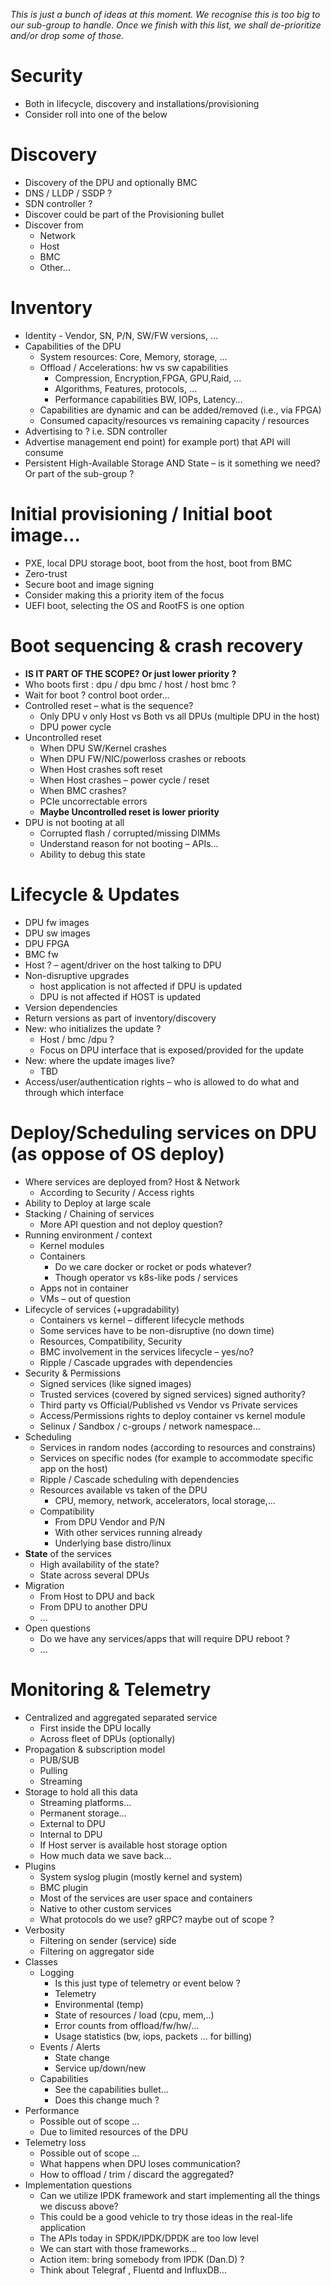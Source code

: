 _This is just a bunch of ideas at this moment.
We recognise this is too big to our sub-group to handle.
Once we finish with this list, we shall de-prioritize and/or drop some of those._

#	Security

-	Both in lifecycle, discovery and installations/provisioning
-	Consider roll into one of the below

#	Discovery

-	Discovery of the DPU and optionally BMC
-	DNS / LLDP / SSDP ?
-	SDN controller ?
-	Discover could be part of the Provisioning bullet
- Discover from
  - Network
  - Host
  - BMC
  - Other…

#	Inventory

- Identity - Vendor, SN, P/N, SW/FW versions, …
- Capabilities of the DPU
  - System resources: Core, Memory,  storage,  …
  - Offload / Accelerations: hw vs sw capabilities
    - Compression, Encryption,FPGA, GPU,Raid, …
    - Algorithms, Features, protocols, …
    - Performance capabilities BW, IOPs, Latency…
  - Capabilities are dynamic and can be added/removed (i.e., via FPGA)
  - Consumed capacity/resources vs remaining capacity / resources
-	Advertising to ? i.e. SDN controller
-	Advertise management end point) for example port) that API will consume
-	Persistent High-Available Storage AND State – is it something we need? Or part of the sub-group ?

#	Initial provisioning / Initial boot image…

-	PXE, local DPU storage boot, boot from the host, boot from BMC
-	Zero-trust
-	Secure boot and image signing
-	Consider making this a priority item of the focus
-	UEFI boot, selecting the OS and RootFS is one option

#	Boot sequencing & crash recovery

-	**IS IT PART OF THE SCOPE? Or just lower priority ?**
-	Who boots first : dpu / dpu bmc / host / host bmc ?
-	Wait for boot ? control boot order…
- Controlled reset – what is the sequence?
  - Only DPU v only Host vs Both vs all DPUs (multiple DPU in the host)
  - DPU power cycle
- Uncontrolled reset
  - When DPU SW/Kernel crashes
  - When DPU FW/NIC/powerloss crashes or reboots
  - When Host crashes soft reset
  - When Host crashes – power cycle / reset
  - When BMC crashes?
  - PCIe uncorrectable errors
  - **Maybe Uncontrolled reset is lower priority**
- DPU is not booting at all
  - Corrupted flash / corrupted/missing DIMMs
  - Understand reason for not booting – APIs…
  - Ability to debug this state

#	Lifecycle & Updates

-	DPU fw images
-	DPU sw images
-	DPU FPGA
-	BMC fw
-	Host ? – agent/driver on the host talking to DPU
- Non-disruptive upgrades
  - host application is not affected if DPU is updated
  - DPU is not affected if HOST is updated
-	Version dependencies
-	Return versions as part of inventory/discovery
- New: who initializes the update ?
  - Host / bmc /dpu ?
  - Focus on DPU interface that is exposed/provided for the update
- New: where the update images live?
  - TBD
-	Access/user/authentication rights – who is allowed to do what and through which interface

#	Deploy/Scheduling services on DPU (as oppose of OS deploy)

- Where services are deployed from? Host & Network
  - According to Security / Access rights
- Ability to Deploy at large scale
- Stacking / Chaining of services
  - More API question and not deploy question?
- Running environment / context
  - Kernel modules
  - Containers
    - Do we care docker or rocket or pods whatever?
    - Though operator vs k8s-like pods / services
  - Apps not in container
  - VMs – out of question
- Lifecycle of services (+upgradability)
  - Containers vs kernel – different lifecycle methods
  - Some services have to be non-disruptive (no down time)
  - Resources, Compatibility, Security
  - BMC involvement in the services lifecycle – yes/no?
  - Ripple / Cascade upgrades with dependencies
- Security & Permissions
  - Signed services (like signed images)
  - Trusted services (covered by signed services) signed authority?
  - Third party vs Official/Published vs Vendor vs Private services
  - Access/Permissions rights to deploy container vs kernel module
  - Selinux / Sandbox / c-groups / network namespace…
- Scheduling
  - Services in random nodes (according to resources and constrains)
  - Services on specific nodes (for example to accommodate specific app on the host)
  - Ripple / Cascade scheduling with dependencies
  - Resources available vs taken of the DPU
    - CPU, memory, network, accelerators, local storage,…
  - Compatibility
    - From DPU Vendor and P/N
    - With other services running already
    - Underlying base distro/linux
- **State** of the services
  - High availability of the state?
  - State across several DPUs
- Migration
  - From Host to DPU and back
  - From DPU to another DPU
  - ...
- Open questions
  - Do we have any services/apps that will require DPU reboot ?
  - ...

#	Monitoring & Telemetry
- Centralized and aggregated separated service
  - First inside the DPU locally
  - Across fleet of DPUs (optionally)
- Propagation & subscription model
  - PUB/SUB
  - Pulling
  - Streaming
- Storage to hold all this data
  - Streaming platforms…
  - Permanent storage…
  - External to DPU
  - Internal to DPU
  - If Host server is available host storage option
  - How much data we save back…
- Plugins
  - System syslog plugin (mostly kernel and system)
  - BMC plugin
  - Most of the services are user space and containers
  - Native to other custom services
  - What protocols do we use? gRPC? maybe out of scope ?
- Verbosity
  - Filtering on sender (service) side
  - Filtering on aggregator side
- Classes
  - Logging
    - Is this just type of telemetry or event below ?
    - Telemetry
    - Environmental (temp)
    - State of resources / load (cpu, mem,..)
    - Error counts from offload/fw/hw/…
    - Usage statistics (bw, iops, packets … for billing)
  - Events / Alerts
    - State change
    - Service up/down/new
  - Capabilities
    - See the capabilities bullet…
    - Does this change much ?
- Performance
  - Possible out of scope …
  - Due to limited resources of the DPU
- Telemetry loss
  - Possible out of scope …
  - What happens when DPU loses communication?
  - How to offload / trim / discard the aggregated?
- Implementation questions
  - Can we utilize IPDK framework and start implementing all the things we discuss above?
  - This could be a good vehicle to try those ideas in the real-life application
  - The APIs today in SPDK/IPDK/DPDK are too low level
  - We can start with those frameworks…
  - Action item: bring somebody from IPDK (Dan.D) ?
  - Think about Telegraf , Fluentd and InfluxDB...
